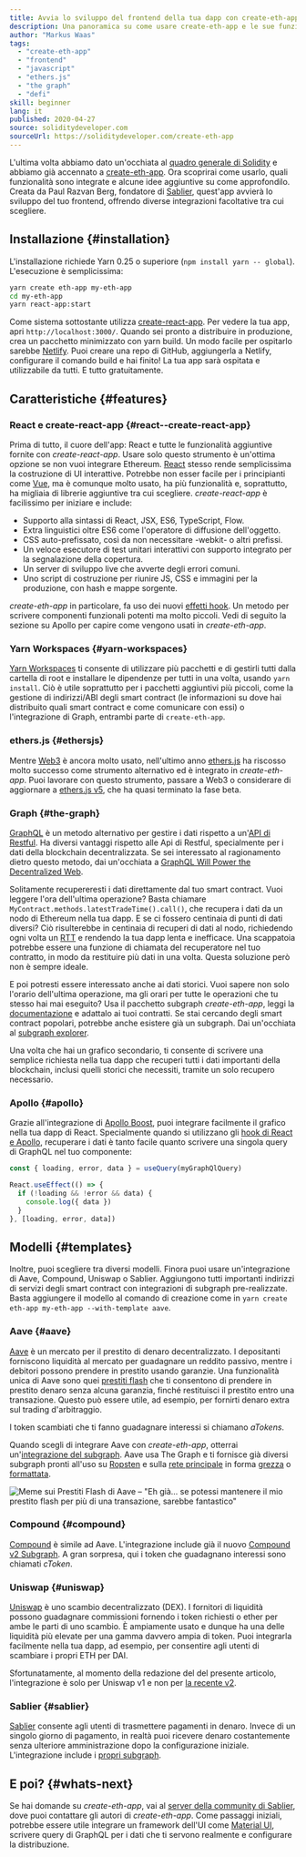 ```yaml
---
title: Avvia lo sviluppo del frontend della tua dapp con create-eth-app
description: Una panoramica su come usare create-eth-app e le sue funzionalità
author: "Markus Waas"
tags:
  - "create-eth-app"
  - "frontend"
  - "javascript"
  - "ethers.js"
  - "the graph"
  - "defi"
skill: beginner
lang: it
published: 2020-04-27
source: soliditydeveloper.com
sourceUrl: https://soliditydeveloper.com/create-eth-app
---
```


L'ultima volta abbiamo dato un'occhiata al [quadro generale di Solidity](https://soliditydeveloper.com/solidity-overview-2020) e abbiamo già accennato a [create-eth-app](https://github.com/PaulRBerg/create-eth-app). Ora scoprirai come usarlo, quali funzionalità sono integrate e alcune idee aggiuntive su come approfondilo. Creata da Paul Razvan Berg, fondatore di [Sablier](http://sablier.com/), quest'app avvierà lo sviluppo del tuo frontend, offrendo diverse integrazioni facoltative tra cui scegliere.

## Installazione \{#installation}

L'installazione richiede Yarn 0.25 o superiore (`npm install yarn -- global`). L'esecuzione è semplicissima:

```bash
yarn create eth-app my-eth-app
cd my-eth-app
yarn react-app:start
```

Come sistema sottostante utilizza [create-react-app](https://github.com/facebook/create-react-app). Per vedere la tua app, apri `http://localhost:3000/`. Quando sei pronto a distribuire in produzione, crea un pacchetto minimizzato con yarn build. Un modo facile per ospitarlo sarebbe [Netlify](https://www.netlify.com/). Puoi creare una repo di GitHub, aggiungerla a Netlify, configurare il comando build e hai finito! La tua app sarà ospitata e utilizzabile da tutti. E tutto gratuitamente.

## Caratteristiche \{#features}

### React e create-react-app \{#react--create-react-app}

Prima di tutto, il cuore dell'app: React e tutte le funzionalità aggiuntive fornite con _create-react-app_. Usare solo questo strumento è un'ottima opzione se non vuoi integrare Ethereum. [React](https://reactjs.org/) stesso rende semplicissima la costruzione di UI interattive. Potrebbe non esser facile per i principianti come [Vue](https://vuejs.org/), ma è comunque molto usato, ha più funzionalità e, soprattutto, ha migliaia di librerie aggiuntive tra cui scegliere. _create-react-app_ è facilissimo per iniziare e include:

- Supporto alla sintassi di React, JSX, ES6, TypeScript, Flow.
- Extra linguistici oltre ES6 come l'operatore di diffusione dell'oggetto.
- CSS auto-prefissato, così da non necessitare -webkit- o altri prefissi.
- Un veloce esecutore di test unitari interattivi con supporto integrato per la segnalazione della copertura.
- Un server di sviluppo live che avverte degli errori comuni.
- Uno script di costruzione per riunire JS, CSS e immagini per la produzione, con hash e mappe sorgente.

_create-eth-app_ in particolare, fa uso dei nuovi [effetti hook](https://reactjs.org/docs/hooks-effect.html). Un metodo per scrivere componenti funzionali potenti ma molto piccoli. Vedi di seguito la sezione su Apollo per capire come vengono usati in _create-eth-app_.

### Yarn Workspaces \{#yarn-workspaces}

[Yarn Workspaces](https://classic.yarnpkg.com/en/docs/workspaces/) ti consente di utilizzare più pacchetti e di gestirli tutti dalla cartella di root e installare le dipendenze per tutti in una volta, usando `yarn install`. Ciò è utile soprattutto per i pacchetti aggiuntivi più piccoli, come la gestione di indirizzi/ABI degli smart contract (le informazioni su dove hai distribuito quali smart contract e come comunicare con essi) o l'integrazione di Graph, entrambi parte di `create-eth-app`.

### ethers.js \{#ethersjs}

Mentre [Web3](https://docs.web3js.org/) è ancora molto usato, nell'ultimo anno [ethers.js](https://docs.ethers.io/) ha riscosso molto successo come strumento alternativo ed è integrato in _create-eth-app_. Puoi lavorare con questo strumento, passare a Web3 o considerare di aggiornare a [ethers.js v5](https://docs-beta.ethers.io/), che ha quasi terminato la fase beta.

### Graph \{#the-graph}

[GraphQL](https://graphql.org/) è un metodo alternativo per gestire i dati rispetto a un'[API di Restful](https://restfulapi.net/). Ha diversi vantaggi rispetto alle Api di Restful, specialmente per i dati della blockchain decentralizzata. Se sei interessato al ragionamento dietro questo metodo, dai un'occhiata a [GraphQL Will Power the Decentralized Web](https://medium.com/graphprotocol/graphql-will-power-the-decentralized-web-d7443a69c69a).

Solitamente recupereresti i dati direttamente dal tuo smart contract. Vuoi leggere l'ora dell'ultima operazione? Basta chiamare `MyContract.methods.latestTradeTime().call()`, che recupera i dati da un nodo di Ethereum nella tua dapp. E se ci fossero centinaia di punti di dati diversi? Ciò risulterebbe in centinaia di recuperi di dati al nodo, richiedendo ogni volta un [RTT](https://wikipedia.org/wiki/Round-trip_delay_time) e rendendo la tua dapp lenta e inefficace. Una scappatoia potrebbe essere una funzione di chiamata del recuperatore nel tuo contratto, in modo da restituire più dati in una volta. Questa soluzione però non è sempre ideale.

E poi potresti essere interessato anche ai dati storici. Vuoi sapere non solo l'orario dell'ultima operazione, ma gli orari per tutte le operazioni che tu stesso hai mai eseguito? Usa il pacchetto subgraph _create-eth-app_, leggi la [documentazione](https://thegraph.com/docs/define-a-subgraph) e adattalo ai tuoi contratti. Se stai cercando degli smart contract popolari, potrebbe anche esistere già un subgraph. Dai un'occhiata al [subgraph explorer](https://thegraph.com/explorer/).

Una volta che hai un grafico secondario, ti consente di scrivere una semplice richiesta nella tua dapp che recuperi tutti i dati importanti della blockchain, inclusi quelli storici che necessiti, tramite un solo recupero necessario.

### Apollo \{#apollo}

Grazie all'integrazione di [Apollo Boost](https://www.apollographql.com/docs/react/get-started/), puoi integrare facilmente il grafico nella tua dapp di React. Specialmente quando si utilizzano gli [hook di React e Apollo](https://www.apollographql.com/blog/apollo-client-now-with-react-hooks-676d116eeae2), recuperare i dati è tanto facile quanto scrivere una singola query di GraphQL nel tuo componente:

```js
const { loading, error, data } = useQuery(myGraphQlQuery)

React.useEffect(() => {
  if (!loading && !error && data) {
    console.log({ data })
  }
}, [loading, error, data])
```

## Modelli \{#templates}

Inoltre, puoi scegliere tra diversi modelli. Finora puoi usare un'integrazione di Aave, Compound, Uniswap o Sablier. Aggiungono tutti importanti indirizzi di servizi degli smart contract con integrazioni di subgraph pre-realizzate. Basta aggiungere il modello al comando di creazione come in `yarn create eth-app my-eth-app --with-template aave`.

### Aave \{#aave}

[Aave](https://aave.com/) è un mercato per il prestito di denaro decentralizzato. I depositanti forniscono liquidità al mercato per guadagnare un reddito passivo, mentre i debitori possono prendere in prestito usando garanzie. Una funzionalità unica di Aave sono quei [prestiti flash](https://docs.aave.com/developers/guides/flash-loans) che ti consentono di prendere in prestito denaro senza alcuna garanzia, finché restituisci il prestito entro una transazione. Questo può essere utile, ad esempio, per fornirti denaro extra sul trading d'arbitraggio.

I token scambiati che ti fanno guadagnare interessi si chiamano _aTokens_.

Quando scegli di integrare Aave con _create-eth-app_, otterrai un'[integrazione del subgraph](https://docs.aave.com/developers/getting-started/using-graphql). Aave usa The Graph e ti fornisce già diversi subgraph pronti all'uso su [Ropsten](https://thegraph.com/explorer/subgraph/aave/protocol-ropsten) e sulla [rete principale](https://thegraph.com/explorer/subgraph/aave/protocol) in forma [grezza](https://thegraph.com/explorer/subgraph/aave/protocol-raw) o [formattata](https://thegraph.com/explorer/subgraph/aave/protocol).

![Meme sui Prestiti Flash di Aave – "Eh già... se potessi mantenere il mio prestito flash per più di una transazione, sarebbe fantastico"](./flashloan-meme.png)

### Compound \{#compound}

[Compound](https://compound.finance/) è simile ad Aave. L'integrazione include già il nuovo [Compound v2 Subgraph](https://medium.com/graphprotocol/https-medium-com-graphprotocol-compound-v2-subgraph-highlight-a5f38f094195). A gran sorpresa, qui i token che guadagnano interessi sono chiamati _cToken_.

### Uniswap \{#uniswap}

[Uniswap](https://uniswap.exchange/) è uno scambio decentralizzato (DEX). I fornitori di liquidità possono guadagnare commissioni fornendo i token richiesti o ether per ambe le parti di uno scambio. È ampiamente usato e dunque ha una delle liquidità più elevate per una gamma davvero ampia di token. Puoi integrarla facilmente nella tua dapp, ad esempio, per consentire agli utenti di scambiare i propri ETH per DAI.

Sfortunatamente, al momento della redazione del del presente articolo, l'integrazione è solo per Uniswap v1 e non per [la recente v2](https://uniswap.org/blog/uniswap-v2/).

### Sablier \{#sablier}

[Sablier](https://sablier.com/) consente agli utenti di trasmettere pagamenti in denaro. Invece di un singolo giorno di pagamento, in realtà puoi ricevere denaro costantemente senza ulteriore amministrazione dopo la configurazione iniziale. L'integrazione include i [propri subgraph](https://thegraph.com/explorer/subgraph/sablierhq/sablier).

## E poi? \{#whats-next}

Se hai domande su _create-eth-app_, vai al [server della community di Sablier](https://discord.gg/bsS8T47), dove puoi contattare gli autori di _create-eth-app_. Come passaggi iniziali, potrebbe essere utile integrare un framework dell'UI come [Material UI](https://material-ui.com/), scrivere query di GraphQL per i dati che ti servono realmente e configurare la distribuzione.
